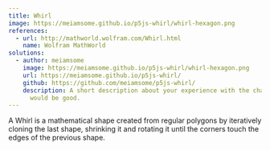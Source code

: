 ```yaml
---
title: Whirl
image: https://meiamsome.github.io/p5js-whirl/whirl-hexagon.png
references:
  - url: http://mathworld.wolfram.com/Whirl.html
    name: Wolfram MathWorld
solutions:
  - author: meiamsome
    image: https://meiamsome.github.io/p5js-whirl/whirl-hexagon.png
    url: https://meiamsome.github.io/p5js-whirl/
    github: https://github.com/meiamsome/p5js-whirl/
    description: A short description about your experience with the challenge
      would be good.
---
```

A Whirl is a mathematical shape created from regular polygons by iteratively
cloning the last shape, shrinking it and rotating it until the corners touch
the edges of the previous shape.
